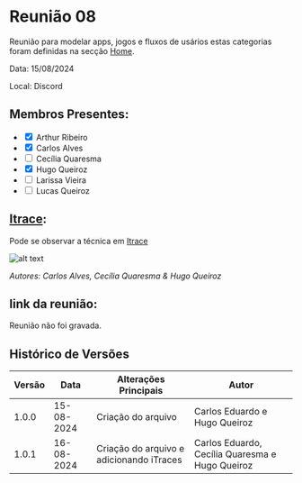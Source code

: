 # Reunião 08
Reunião para modelar apps, jogos e fluxos de usários estas categorias foram definidas na secção [Home](../home/home.md).

Data:  15/08/2024 

Local: Discord


## Membros Presentes:
<form>
  <ul>
    <li><input type="checkbox" id="membro1" checked><label for="membro1"> Arthur Ribeiro</label></li>
    <li><input type="checkbox" id="membro2" checked><label for="membro2"> Carlos Alves</label></li>
    <li><input type="checkbox" id="membro3" ><label for="membro3"> Cecília Quaresma</label></li>
    <li><input type="checkbox" id="membro4" checked><label for="membro4"> Hugo Queiroz</label></li>
    <li><input type="checkbox" id="membro4" ><label for="membro4"> Larissa Vieira</label></li>
    <li><input type="checkbox" id="membro4" ><label for="membro4"> Lucas Queiroz</label></li>
  </ul>
</form>

## [Itrace](reunioes.md#itrace):
Pode se observar a técnica em [Itrace](reunioes.md#itrace)

![alt text](../assets/imagens/iTrace%20-%20reunião%2015_08.jpeg)

*Autores: Carlos Alves, Cecília Quaresma & Hugo Queiroz*

## link da reunião:

Reunião não foi gravada.


## Histórico de Versões

| Versão | Data       | Alterações Principais                             | Autor        |
|--------|------------|---------------------------------------------------|--------------|
| 1.0.0  | 15-08-2024 | Criação do arquivo | Carlos Eduardo e Hugo Queiroz |
| 1.0.1  | 16-08-2024 | Criação do arquivo e adicionando iTraces | Carlos Eduardo, Cecília Quaresma e Hugo Queiroz |

